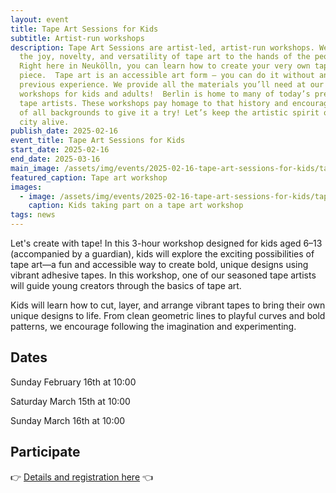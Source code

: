 ```yaml
---
layout: event
title: Tape Art Sessions for Kids
subtitle: Artist-run workshops
description: Tape Art Sessions are artist-led, artist-run workshops. We bring
  the joy, novelty, and versatility of tape art to the hands of the people!
  Right here in Neukölln, you can learn how to create your very own tape art
  piece.  Tape art is an accessible art form – you can do it without any
  previous experience. We provide all the materials you’ll need at our monthly
  workshops for kids and adults!  Berlin is home to many of today’s preeminent
  tape artists. These workshops pay homage to that history and encourage folks
  of all backgrounds to give it a try! Let’s keep the artistic spirit of this
  city alive.
publish_date: 2025-02-16
event_title: Tape Art Sessions for Kids
start_date: 2025-02-16
end_date: 2025-03-16
main_image: /assets/img/events/2025-02-16-tape-art-sessions-for-kids/tape_art_sessions_for_kids_1.jpg
featured_caption: Tape art workshop
images:
  - image: /assets/img/events/2025-02-16-tape-art-sessions-for-kids/tape_art_sessions_for_kids_2.jpg
    caption: Kids taking part on a tape art workshop
tags: news
---
```

Let's create with tape! In this 3-hour workshop designed for kids aged 
6–13 (accompanied by a guardian), kids will explore the exciting 
possibilities of tape art—a fun and accessible way to create bold, 
unique designs using vibrant adhesive tapes. In this workshop, one of 
our seasoned tape artists will guide young creators through the basics 
of tape art. 

Kids will learn how to cut, layer, and arrange 
vibrant tapes to bring their own unique designs to life. From clean 
geometric lines to playful curves and bold patterns, we encourage 
following the imagination and experimenting.

## Dates

Sunday February 16th at 10:00

Saturday March 15th at 10:00

Sunday March 16th at 10:00

## Participate

👉 [Details and registration here](https://www.eventbrite.de/e/tape-art-sessions-for-kids-tickets-1214695038559) 👈
